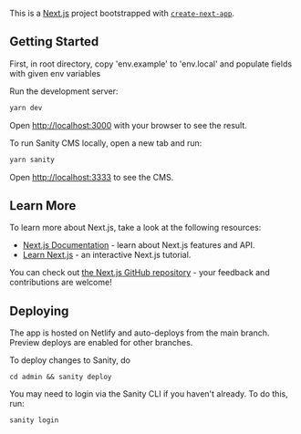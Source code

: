 This is a [Next.js](https://nextjs.org/) project bootstrapped with [`create-next-app`](https://github.com/vercel/next.js/tree/canary/packages/create-next-app).

## Getting Started

First, in root directory, copy 'env.example' to 'env.local' and populate fields with given env variables



Run the development server:

```bash
yarn dev
```

Open [http://localhost:3000](http://localhost:3000) with your browser to see the result.

To run Sanity CMS locally, open a new tab and run:

```bash
yarn sanity
```

Open [http://localhost:3333](http://localhost:3333) to see the CMS.

## Learn More

To learn more about Next.js, take a look at the following resources:

- [Next.js Documentation](https://nextjs.org/docs) - learn about Next.js features and API.
- [Learn Next.js](https://nextjs.org/learn) - an interactive Next.js tutorial.

You can check out [the Next.js GitHub repository](https://github.com/vercel/next.js/) - your feedback and contributions are welcome!

## Deploying

The app is hosted on Netlify and auto-deploys from the main branch. Preview
deploys are enabled for other branches.

To deploy changes to Sanity, do

```
cd admin && sanity deploy
```

You may need to login via the Sanity CLI if you haven't already. To do this, run:

```
sanity login
```
